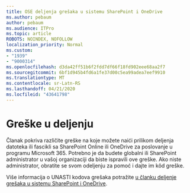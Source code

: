 ```yaml
---
title: OSE deljenja grešaka u sistemu SharePoint i OneDrive
ms.author: pebaum
author: pebaum
ms.audience: ITPro
ms.topic: article
ROBOTS: NOINDEX, NOFOLLOW
localization_priority: Normal
ms.custom:
- "1939"
- "9000314"
ms.openlocfilehash: d3da42ff51b6f2fdd7df66f18fd902eee68aa2f7
ms.sourcegitcommit: 6bf1d945b4fd6a1fe37d00c5ea99adea7eef9910
ms.translationtype: MT
ms.contentlocale: sr-Latn-RS
ms.lasthandoff: 04/21/2020
ms.locfileid: "43641798"
---
```

# <a name="ose-sharing-errors"></a>Greške u deljenju

Članak pokriva različite greške na koje možete naići prilikom deljenja datoteka ili fascikli sa SharePoint Online ili OneDrive za poslovanje u programu Microsoft 365. Potrebno je da budete globalni ili SharePoint administrator u vašoj organizaciji da biste ispravili ove greške. Ako niste administrator, obratite se svom odeljenju za pomoć i dajte im kôd greške.

Više informacija o UNASTI kodova grešaka potražite [u članku deljenje grešaka u sistemu SharePoint i OneDrive](https://docs.microsoft.com/sharepoint/sharepoint-onedrive-error-message).
